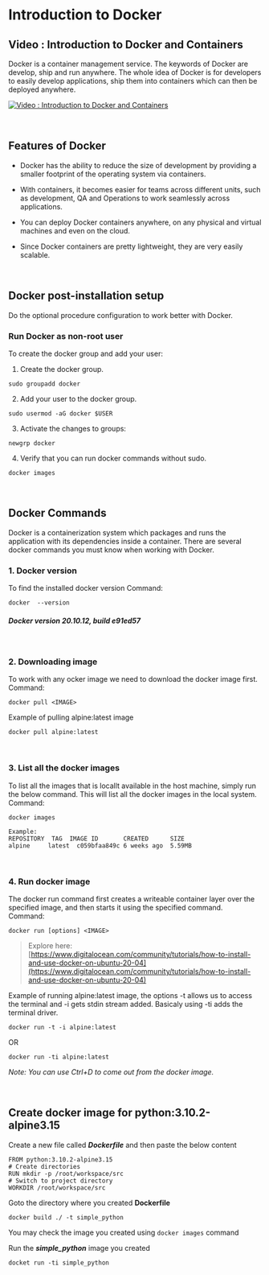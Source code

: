 # Introduction to Docker

## Video : Introduction to Docker and Containers 


Docker is a container management service. The keywords of Docker are develop, ship and run anywhere. The whole idea of Docker is for developers to easily develop applications, ship them into containers which can then be deployed anywhere.

[![Video : Introduction to Docker and Containers](https://i3.ytimg.com/vi/JSLpG_spOBM/hqdefault.jpg)](https://www.youtube.com/watch?v=JSLpG_spOBM&ab_channel=RyanSchachte)

<br />

## Features of Docker

- Docker has the ability to reduce the size of development by providing a smaller footprint of the operating system via containers.

- With containers, it becomes easier for teams across different units, such as development, QA and Operations to work seamlessly across applications.

- You can deploy Docker containers anywhere, on any physical and virtual machines and even on the cloud.

- Since Docker containers are pretty lightweight, they are very easily scalable.

<br />

## Docker post-installation setup
Do the optional procedure configuration to work better with Docker.

### Run Docker as non-root user
To create the docker group and add your user:
1. Create the docker group.
```
sudo groupadd docker
```
2. Add your user to the docker group.
```
sudo usermod -aG docker $USER
```

3. Activate the changes to groups:
```
newgrp docker 
```
4. Verify that you can run docker commands without sudo.
```
docker images
```

<br />

## Docker Commands
Docker is a containerization system which packages and runs the application with its dependencies inside a container. There are several docker commands you must know when working with Docker.
### 1. Docker version
To find the installed docker version
Command:
```
docker  --version
```
##### **_Docker version 20.10.12, build e91ed57_**


<br>

### 2. Downloading image
To work with any ocker image we need to download the docker image first.<br /> 
Command:
```
docker pull <IMAGE>
```
Example of pulling alpine:latest image
```
docker pull alpine:latest
```

<br>

### 3. List all the docker images
To list all the images that is locallt available in the host machine, simply run the below command. This will list all the docker images in the local system.
<br />
Command:
```
docker images
```
```
Example:
REPOSITORY  TAG  IMAGE ID       CREATED      SIZE
alpine     latest  c059bfaa849c 6 weeks ago  5.59MB
```
<br>

### 4. Run docker image
The docker run command first creates a writeable container layer over the specified image, and then starts it using the specified command.
<br>
Command:
```
docker run [options] <IMAGE>
```
> Explore here: [https://www.digitalocean.com/community/tutorials/how-to-install-and-use-docker-on-ubuntu-20-04](https://www.digitalocean.com/community/tutorials/how-to-install-and-use-docker-on-ubuntu-20-04)


Example of running alpine:latest image, the options -t allows us to access the terminal and -i gets stdin stream added. Basicaly using -ti adds the terminal driver.
```
docker run -t -i alpine:latest
```
OR
```
docker run -ti alpine:latest
```
_Note: You can use Ctrl+D to come out from the docker image._

<br />

## Create docker image for python:3.10.2-alpine3.15
   
Create a new file called _**Dockerfile**_ and then paste the below content
```
FROM python:3.10.2-alpine3.15
# Create directories  
RUN mkdir -p /root/workspace/src
# Switch to project directory
WORKDIR /root/workspace/src
```
Goto the directory where you created **Dockerfile**
```
docker build ./ -t simple_python
```
You may check the image you created using `docker images` command

Run the _**simple_python**_ image you created 
```
docket run -ti simple_python
```